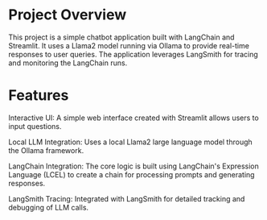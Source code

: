 # Project Overview
This project is a simple chatbot application built with LangChain and Streamlit. It uses a Llama2 model running via Ollama to provide real-time responses to user queries. The application leverages LangSmith for tracing and monitoring the LangChain runs.

# Features
Interactive UI: A simple web interface created with Streamlit allows users to input questions.

Local LLM Integration: Uses a local Llama2 large language model through the Ollama framework.

LangChain Integration: The core logic is built using LangChain's Expression Language (LCEL) to create a chain for processing prompts and generating responses.

LangSmith Tracing: Integrated with LangSmith for detailed tracking and debugging of LLM calls.

